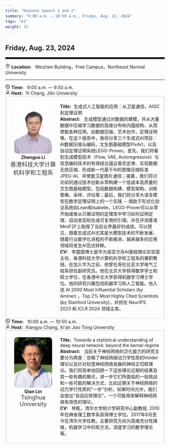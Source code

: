 ```yaml
---
title: "Keynote Speech 1 and 2"
summary: "9:00 a.m. — 10:50 a.m., Friday, Aug. 23, 2024"
tags: "k1"
weight: 10
---
```


Friday, Aug. 23, 2024
------


<hr style="border: 0; border-top: 5px solid;">

<!-- <div class="tip">
    <img class="icon" src="/static/images/mdy.jpg" />
    SessionKenote Speech: <span class="font-bold" style="font-size:120%">Optimal Transport in Machine Learning</span>
</div> -->

<div class="tip">
    <img class="icon" src="/icon/didian.png" />
    <b>Location: </b>&nbsp;
    Weizhen Building，Free Campus，Northeast Normal University
</div>

________________________________________

<div class="tip">
    <img class="icon" src="/icon/shizhong.png" />
    <b>Time: </b>&nbsp;
    9:00 a.m. — 9:50 a.m.
</div>

<div class="tip">
    <img class="icon" src="/icon/lingdao.png" />
    <b>Host:</b>&nbsp;
    Yi Chang, Jilin University
</div>

<div class="row">
    <div class="left">
        <img src="/images/lizg.jpg" class="avatar" />
        <div class="font-big font-bold">
            Zhenguo Li
        </div>
        <div class="institute">
            香港科技大学计算机科学和工程系
        </div>
    </div>
    <div class="right">
        <div class="font-small">
            <b>Title:</b>&nbsp;
            生成式人工智能的应用：从卫星通信、AIGC到定理证明
        </div>
        <div class="content font-small">
            <b>Abstract:</b> &nbsp;
            生成模型通过对数据的建模，并从大量数据中压缩学习数据的高维分布和内蕴结构，从而使能各种应用，如数据压缩，艺术创作，定理证明等。在这个报告中，我将分享三个生成式AI项目：AI数据压缩与编码，文生图基础模型PixArt，以及自动定理证明系统LEGO-Prover。首先，我们将看到生成模型技术（Flow, VAE, Autoregressive）与信息编码技术的有效结合逼近香农定律、实现数据无损压缩、形成新一代基于AI的图像压缩标准JPEG-AI、并使能卫星图片通信；接着，我们将讨论如何通过技术创新从零构建一个低成本高质量的文生图基础模型，包括数据构建、模型架构、训练策略、采样、评估等；最后，我们将分享大语言模型在数学定理证明上的一个实践 -- 借助于形式化验证系统如Lean和Isabelle，LEGO-Prover可以从零开始或者从已被证明的定理库中学习如何证明定理、自动发现和生成可复用的引理，并在评测基准MiniF2F上取得了当前业界最好的成绩。可以预见，随着生成式AI尤其是大模型技术的不断发展，随着行业数字化进程的不断推进，越来越多的应用领域将发生AI范式转移。
        </div>
        <div class="content font-small">
            <b>CV:</b> &nbsp;
            李震国博士是华为诺亚方舟AI基础理论实验室主任，香港科技大学计算机科学和工程系的兼职教授。在加入华为之前，他曾在哥伦比亚大学电气工程系担任副研究员。他在北京大学获得数学学士和硕士学位，在香港中文大学获得机器学习博士学位。他的研究兴趣包括机器学习和人工智能。他入选 AI 2000 Most Influential Scholars (by Aminer) ，Top 2% Most Highly Cited Scientists (by Stanford University)，并担任 NeurIPS 2023 和 ICLR 2024 领域主席。
        </div>
    </div>
</div>


<div class="tip">
    <img class="icon" src="/icon/shizhong.png" />
    <b>Time: </b>&nbsp;
    10:00 a.m. — 10:50 a.m.
</div>

<div class="tip">
    <img class="icon" src="/icon/lingdao.png" />
    <b>Host:</b>&nbsp;
    Xiangyu Chang, Xi'an Jiao Tong University
</div>

<div class="row">
    <div class="left">
        <img src="/images/linq.jpg" class="avatar" />
        <div class="font-big font-bold">
            Qian Lin
        </div>
        <div class="institute">
            Tsinghua University
        </div>
    </div>
    <div class="right">
        <div class="font-small">
            <b>Title:</b>&nbsp;
            Towards a statistical understanding of deep neural network: beyond the kernel regime
        </div>
        <div class="content font-small">
            <b>Abstract:</b> &nbsp;
            当前关于神经网络的泛化能力的研究主要分为两类：忽略了神经网络动力学性质的Holder理论以及针对较宽神经网络发展的神经正切核理论。我们将简单地回顾一下这些理论近期的结果及其一些有趣的推论，进一步它们所面临的一些挑战和一些可能的解决方式，比如近期关于神经网络的动力学行性质的“一步”分析。如果时间允许，我们会提出“自适应核理论”，一个可能用来解释神经网络有效性的理论。
        </div>
        <div class="content font-small">
            <b>CV:</b> &nbsp;
            林乾，清华大学统计学研究中心副教授, 2010年在麻省理工数学系获得博士学位。2017年8月至今在清华大学任教。主要研究方向为高维充分性降维，机器学习中的核方法，深度学习的数学理论等。
        </div>
    </div>
</div>

<style>

.tip{}

.icon {
    width: 15px;
}

.row {
    padding: 10px; 
    height: auto; 
    border-bottom-width: 2px; 
    border-style: solid; 
    border-color: #E4E7ED; 
    padding-bottom: 20px; 
    padding-top: 20px;
    display: flex; 
    text-align: justify;
}

.left {
    min-width: 150px !important;
    text-align: center;
}

.avatar {
    width: 120px;
    height: 160px;
    max-width: 100%;
    border-radius: 10px;
}

.right {
    margin-left: 10px; 
    max-width: 80%;
}


.font-small {
    /* font-size: 16px; */
    text-align: left;
}

.font-big {
    /* font-size: 16px; */
    text-align: center;
}

.font-bold {
    font-weight: bold;
}

.institute {
    font-size: 18px;
    color: #333;
    margin-bottom: 10px;
}
</style>

